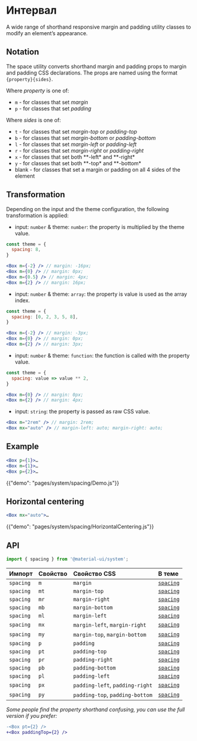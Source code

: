 # Интервал

<p class="description">A wide range of shorthand responsive margin and padding utility classes to modify an element’s appearance.</p>

## Notation

The space utility converts shorthand margin and padding props to margin and padding CSS declarations. The props are named using the format `{property}{sides}`.

Where _property_ is one of:

- `m` - for classes that set _margin_
- `p` - for classes that set _padding_

Where _sides_ is one of:

- `t` - for classes that set _margin-top_ or _padding-top_
- `b` - for classes that set _margin-bottom_ or _padding-bottom_
- `l` - for classes that set _margin-left_ or _padding-left_
- `r` - for classes that set _margin-right_ or _padding-right_
- `x` - for classes that set both **-left\* and **-right\*
- `y` - for classes that set both **-top\* and **-bottom\*
- blank - for classes that set a margin or padding on all 4 sides of the element

## Transformation

Depending on the input and the theme configuration, the following transformation is applied:

- input: `number` & theme: `number`: the property is multiplied by the theme value.

```jsx
const theme = {
  spacing: 8,
}

<Box m={-2} /> // margin: -16px;
<Box m={0} /> // margin: 0px;
<Box m={0.5} /> // margin: 4px;
<Box m={2} /> // margin: 16px;
```

- input: `number` & theme: `array`: the property is value is used as the array index.

```jsx
const theme = {
  spacing: [0, 2, 3, 5, 8],
}

<Box m={-2} /> // margin: -3px;
<Box m={0} /> // margin: 0px;
<Box m={2} /> // margin: 3px;
```

- input: `number` & theme: `function`: the function is called with the property value.

```jsx
const theme = {
  spacing: value => value ** 2,
}

<Box m={0} /> // margin: 0px;
<Box m={2} /> // margin: 4px;
```

- input: `string`: the property is passed as raw CSS value.

```jsx
<Box m="2rem" /> // margin: 2rem;
<Box mx="auto" /> // margin-left: auto; margin-right: auto;
```

## Example

```jsx
<Box p={1}>…
<Box m={1}>…
<Box p={2}>…
```

{{"demo": "pages/system/spacing/Demo.js"}}

## Horizontal centering

```jsx
<Box mx="auto">…
```

{{"demo": "pages/system/spacing/HorizontalCentering.js"}}

## API

```js
import { spacing } from '@material-ui/system';
```

| Импорт    | Свойство | Свойство CSS                    | В теме                                                           |
| :-------- | :------- | :------------------------------ | :--------------------------------------------------------------- |
| `spacing` | `m`      | `margin`                        | [`spacing`](/customization/default-theme/?expend-path=$.spacing) |
| `spacing` | `mt`     | `margin-top`                    | [`spacing`](/customization/default-theme/?expend-path=$.spacing) |
| `spacing` | `mr`     | `margin-right`                  | [`spacing`](/customization/default-theme/?expend-path=$.spacing) |
| `spacing` | `mb`     | `margin-bottom`                 | [`spacing`](/customization/default-theme/?expend-path=$.spacing) |
| `spacing` | `ml`     | `margin-left`                   | [`spacing`](/customization/default-theme/?expend-path=$.spacing) |
| `spacing` | `mx`     | `margin-left`, `margin-right`   | [`spacing`](/customization/default-theme/?expend-path=$.spacing) |
| `spacing` | `my`     | `margin-top`, `margin-bottom`   | [`spacing`](/customization/default-theme/?expend-path=$.spacing) |
| `spacing` | `p`      | `padding`                       | [`spacing`](/customization/default-theme/?expend-path=$.spacing) |
| `spacing` | `pt`     | `padding-top`                   | [`spacing`](/customization/default-theme/?expend-path=$.spacing) |
| `spacing` | `pr`     | `padding-right`                 | [`spacing`](/customization/default-theme/?expend-path=$.spacing) |
| `spacing` | `pb`     | `padding-bottom`                | [`spacing`](/customization/default-theme/?expend-path=$.spacing) |
| `spacing` | `pl`     | `padding-left`                  | [`spacing`](/customization/default-theme/?expend-path=$.spacing) |
| `spacing` | `px`     | `padding-left`, `padding-right` | [`spacing`](/customization/default-theme/?expend-path=$.spacing) |
| `spacing` | `py`     | `padding-top`, `padding-bottom` | [`spacing`](/customization/default-theme/?expend-path=$.spacing) |

_Some people find the property shorthand confusing, you can use the full version if you prefer:_

```diff
-<Box pt={2} />
+<Box paddingTop={2} />
```
